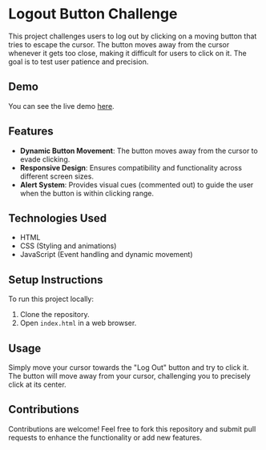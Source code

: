 

# Logout Button Challenge

This project challenges users to log out by clicking on a moving button that tries to escape the cursor. The button moves away from the cursor whenever it gets too close, making it difficult for users to click on it. The goal is to test user patience and precision.

## Demo

You can see the live demo [here](https://mrranger939.github.io/logout/).

## Features

- **Dynamic Button Movement**: The button moves away from the cursor to evade clicking.
- **Responsive Design**: Ensures compatibility and functionality across different screen sizes.
- **Alert System**: Provides visual cues (commented out) to guide the user when the button is within clicking range.

## Technologies Used

- HTML
- CSS (Styling and animations)
- JavaScript (Event handling and dynamic movement)

## Setup Instructions

To run this project locally:

1. Clone the repository.
2. Open `index.html` in a web browser.

## Usage

Simply move your cursor towards the "Log Out" button and try to click it. The button will move away from your cursor, challenging you to precisely click at its center.

## Contributions

Contributions are welcome! Feel free to fork this repository and submit pull requests to enhance the functionality or add new features.
